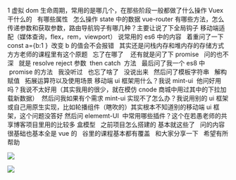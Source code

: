 1
虚拟 dom
生命周期，常用的是哪几个，在那些阶段一般都做了什么操作
Vuex   干什么的   有哪些属性   怎么操作 state 中的数据
vue-router 有哪些方法，怎么传递参数和获取参数，路由导航钩子有哪几种？主要让说了下全局钩子
移动端适配（媒体查询，flex，rem，viewport）
说常用的 es6 中的内容   着重问了一下 const a={b:1 }  改变 b 的值会不会报错   其实还是问栈内存和堆内存的存储方式   方方老师的课程里有这个原题   忘了在哪了    还有就是问了下 promise   问的也不深   就是 resolve reject 参数  then catch  方法   最后问了我一个 es8 中  promise 的方法   我没听过   也忘了啥了   没说出来   然后问了模板字符串   解构赋值   拓展运算符以及使用场景
移动端 ui 框架用什么？我说 mint-ui  他问好用吗？我说不太好用（其实我用的很少，就在模仿 cnode 商城中用过其中的下拉加载新数据）  然后问我如果有个需求 mint-ui 实现不了怎么办？我说用别的 ui 框架或自己用原生实现，比如轮播组件（瞎吹的）其实根本不知道别的移动端 ui 框架，这个问题没答好
然后问 elememt-UI  中常用哪些插件？这个在若愚老师的共享博客项目里用的比较多
盒模型  
之前项目怎么搭建的
基本就这些了   问的内容很基础也基本全是 vue 的   谷里的课程基本都有覆盖   和大家分享一下   希望有所帮助

![](http://upload-images.jianshu.io/upload_images/7094266-237b1a6d4d745cad.jpg?imageMogr2/auto-orient/strip%7CimageView2/2/w/1080/q/50)

![](http://upload-images.jianshu.io/upload_images/7094266-e4c82eef0b0f8e6c.jpg?imageMogr2/auto-orient/strip%7CimageView2/2/w/1080/q/50)
